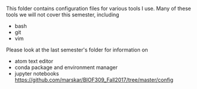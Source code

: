 This folder contains configuration files for various tools I use.
Many of these tools we will not cover this semester, including
- bash
- git
- vim

Please look at the last semester's folder for information on 
- atom text editor
- conda package and environment manager
- jupyter notebooks
https://github.com/marskar/BIOF309_Fall2017/tree/master/config
